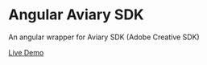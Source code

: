 # Angular Aviary SDK
An angular wrapper for Aviary SDK (Adobe Creative SDK)

[Live Demo](http://m00s.github.io/angular-aviary/)
